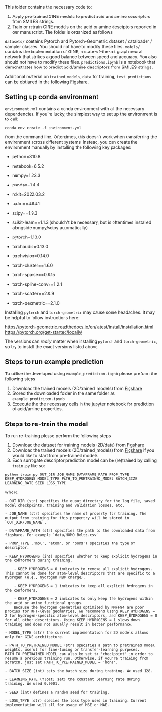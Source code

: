 This folder contains the necessary code to:

1. Apply pre-trained GINE models to predict acid and amine descriptors from SMILES strings.
2. Train or retrain GINE models on the acid or amine desciptors reported in our manuscript.
The folder is organized as follows:

`datasets/` contains Pytorch and Pytorch-Geometric dataset / dataloader / sampler classes. You should not have to modify these files.
`models/` contains the implementation of GINE, a state-of-the-art graph neural network that strikes a good balance between speed and accuracy. You also should not have to modify these files.
`predictions.ipynb` is a notebook that demonstrates how to predict acid/amine descriptors from SMILES strings.

Additional material on `trained_models`, `data` for training, `test predictions` can be obtianed in the following [Figshare](https://doi.org/10.6084/m9.figshare.25213742.v3).

## Setting up conda environment

`environment.yml` contains a conda environment with all the necessary dependencies. If you're lucky, the simplest way to set up the environment is to call:

`conda env create -f environment.yml`

from the command line. Oftentimes, this doesn't work when transferring the environment across different systems. Instead, you can create the environment manually by installing the following key packages:

- python=3.10.8
- notebook=6.5.2
- numpy=1.23.3
- pandas=1.4.4
- rdkit=2022.03.2
- tqdm==4.64.1
- scipy==1.9.3
- scikit-learn==1.1.3 (shouldn't be necessary, but is oftentimes installed alongside numpy/scipy automatically)

- pytorch=1.13.0
- torchaudio=0.13.0
- torchvision=0.14.0

- torch-cluster==1.6.0
- torch-sparse==0.6.15
- torch-spline-conv==1.2.1
- torch-scatter==2.0.9
- torch-geometric==2.1.0

Installing `pytorch` and `torch-geometric` may cause some headaches. It may be helpful to follow instructions here:

https://pytorch-geometric.readthedocs.io/en/latest/install/installation.html
https://pytorch.org/get-started/locally/

The versions can *really* matter when installing `pytorch` and `torch-geometric`, so try to install the exact versions listed above.

## Steps to run example prediction

To utilise the developed using `example_prediciton.ipynb` please preform the following steps

1. Download the trained models (2D/trained_models) from [Figshare](https://doi.org/10.6084/m9.figshare.25213742.v3)
2. Stored the downloaded folder in the same folder as `example_prediciton.ipynb`.
3. Excecute the the necessary cells in the jupyter notebook for prediction of acid/amine properties.

## Steps to re-train the model

To run re-training please perform the following steps

1. Download the dataset for training models (2D/data) from [Figshare](https://doi.org/10.6084/m9.figshare.25213742.v3)
1. Download the trained models (2D/trained_models) from [Figshare](https://doi.org/10.6084/m9.figshare.25213742.v3) if you would like to start from pre-trained models
3. Each surrogate descriptor prediction model can be (re)trained by calling `train.py` like so:

`python train.py OUT_DIR JOB_NAME DATAFRAME_PATH PROP_TYPE KEEP_HYDROGENS MODEL_TYPE PATH_TO_PRETRAINED_MODEL BATCH_SIZE LEARNING_RATE SEED LOSS_TYPE`

where:

    - OUT_DIR (str) specifies the ouput directory for the log file, saved model checkpoints, training and validation losses, etc.
    
    - JOB_NAME (str) specifies the name of property for training. The output from training for this propertry will be stored in `OUT_DIR/JOB_NAME`.
    
    - DATAFRAME_PATH (str) specifies the path to the downloaded data from figshare. For example `data/HOMO_Boltz.csv`
    
    - PROP_TYPE ('mol', 'atom', or 'bond') specifies the type of descriptor.
    
    - KEEP_HYDROGENS (int) specifies whether to keep explicit hydrogens in the conformers during training.
        
        - KEEP_HYDROGENS = 0 indicates to remove all explicit hydrogens. This cannot be done for atom-level descriptors that are specific to a hydrogen (e.g., hydrogen NBO charge).
        
        - KEEP_HYDROGENS = 1 indicates to keep all explicit hydrogens in the conformers.
        
        - KEEP_HYDROGENS = 2 indicates to only keep the hydrogens within the acid or amine functional groups.
        Because the hydrogen geometries optimized by MMFF94 are poor proxies for DFT-level geometries, we recommend using KEEP_HYDROGENS = 2 for hydrogen-specific atom-level descriptors, and KEEP_HYDROGENS = 0 for all other descriptors. Using KEEP_HYDROGENS = 1 slows down training and does not usually result in better performance.
    
    - MODEL_TYPE (str) the current implementation for 2D models allows only for GINE architecture. 
        
    - PATH_TO_PRETRAINED_MODEL (str) specifies a path to pretrained model weights, useful for fine-tuning or transfer-learning purposes. PATH_TO_PRETRAINED_MODEL can also be set to 'checkpoint' in order to resume a previous training run. Otherwise, if you're training from scratch, just set PATH_TO_PRETRAINED_MODEL = 'none'.
    
    - BATCH_SIZE (int) sets the batch size during training. We used 128.
    
    - LEARNING_RATE (float) sets the constant learning rate during training. We used 0.0001.
    
    - SEED (int) defines a random seed for training.
    
    - LOSS_TPYE (str) species the loss type used in training. Current implementation will all for usage of MSE or MAE.
    




